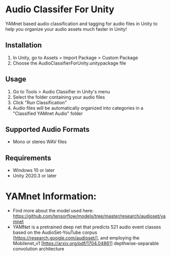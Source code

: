 # Audio Classifer For Unity

YAMnet based audio classification and tagging for audio files in Unity to help you organize your audio assets much faster in Unity!

## Installation
1. In Unity, go to Assets > Import Package > Custom Package
2. Choose the AudioClassifierForUnity.unitypackage file

## Usage
1. Go to Tools > Audio Classifier in Unity's menu
2. Select the folder containing your audio files
3. Click "Run Classification"
4. Audio files will be automatically organized into categories in a "Classified YAMnet Audio" folder

## Supported Audio Formats
- Mono or stereo WAV files

## Requirements
- Windows 10 or later
- Unity 2020.3 or later

# YAMnet Information:

- Find more about the model used here: https://github.com/tensorflow/models/tree/master/research/audioset/yamnet
- YAMNet is a pretrained deep net that predicts 521 audio event classes based on the AudioSet-YouTube corpus [https://research.google.com/audioset/], and employing the Mobilenet_v1 [https://arxiv.org/pdf/1704.04861] depthwise-separable convolution architecture

